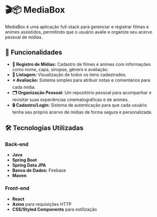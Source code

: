 # 🎬📦 MediaBox

MediaBox é uma aplicação full-stack para gerenciar e registrar filmes e animes assistidos, permitindo que o usuário avalie e organize seu acervo pessoal de mídias.

## 🚀 Funcionalidades

- **🎥 Registro de Mídias:** Cadastro de filmes e animes com informações como nome, capa, sinopse, gênero e avaliação.
- **📜 Listagem:** Visualização de todos os itens cadastrados.
- **⭐ Avaliação:** Sistema simples para atribuir notas e comentários para cada mídia.
- **🗂️ Organização Pessoal:** Um repositório pessoal para acompanhar e revisitar suas experiências cinematográficas e de animes.
- **🔒 Cadastro/Login:** Sistema de autenticação para que cada usuário tenha seu próprio acervo de mídias de forma segura e personalizada.

## 🛠️ Tecnologias Utilizadas

### Back-end
- **Java**
- **Spring Boot**
- **Spring Data JPA**
- **Banco de Dados:** Firebase
- **Maven**

### Front-end
- **React**
- **Axios** para requisições HTTP
- **CSS/Styled Components** para estilização
